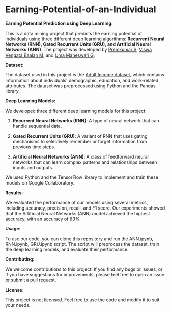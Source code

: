 # Earning-Potential-of-an-Individual
**Earning Potential Prediction using Deep Learning:**

This is a data mining project that predicts the earning potential of individuals using three different deep learning algorithms: **Recurrent Neural Networks (RNN), Gated Recurrent Units (GRU), and Artificial Neural Networks (ANN)**. The project was developed by [Premkumar S](https://github.com/PremkumarSaravanan002), [Viswa Vengata Baalan M](https://github.com/vishwabaalan07/), and [Uma Maheswari G](https://github.com/uma-giriraj).

**Dataset:**

The dataset used in this project is the [Adult Income dataset](https://archive.ics.uci.edu/ml/datasets/adult), which contains information about individuals' demographic, education, and work-related attributes. The dataset was preprocessed using Python and the Pandas library.

**Deep Learning Models:**

We developed three different deep learning models for this project:

1. **Recurrent Neural Networks (RNN)**: A type of neural network that can handle sequential data.

2. **Gated Recurrent Units (GRU)**: A variant of RNN that uses gating mechanisms to selectively remember or forget information from previous time steps.

3. **Artificial Neural Networks (ANN)**: A class of feedforward neural networks that can learn complex patterns and relationships between inputs and outputs.

We used Python and the TensorFlow library to implement and train these models on Google Collaboratory.

**Results:**

We evaluated the performance of our models using several metrics, including accuracy, precision, recall, and F1 score. Our experiments showed that the Artificial Neural Networks (ANN) model achieved the highest accuracy, with an accuracy of *83%*.

**Usage:**

To use our code, you can clone this repository and run the ANN.ipynb, RNN.ipynb, GRU.ipynb script. The script will preprocess the dataset, train the deep learning models, and evaluate their performance. 

**Contributing:**

We welcome contributions to this project! If you find any bugs or issues, or if you have suggestions for improvements, please feel free to open an issue or submit a pull request.

**License:**

This project is not licensed. Feel free to use the code and modify it to suit your needs.
